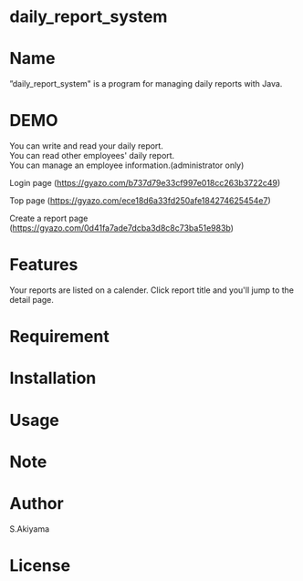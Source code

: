 # daily_report_system
# Name
 
”daily_report_system" is a program for managing daily reports with Java.

# DEMO
You can write and read your daily report.<br>
You can read other employees' daily report.<br>
You can manage an employee information.(administrator only) 

Login page
(https://gyazo.com/b737d79e33cf997e018cc263b3722c49)

Top page
(https://gyazo.com/ece18d6a33fd250afe184274625454e7)

Create a report page
(https://gyazo.com/0d41fa7ade7dcba3d8c8c73ba51e983b)
 
# Features
Your reports are listed on a calender. 
Click report title and you'll jump to the detail page.
 
# Requirement


# Installation

# Usage

# Note

# Author

S.Akiyama

# License
